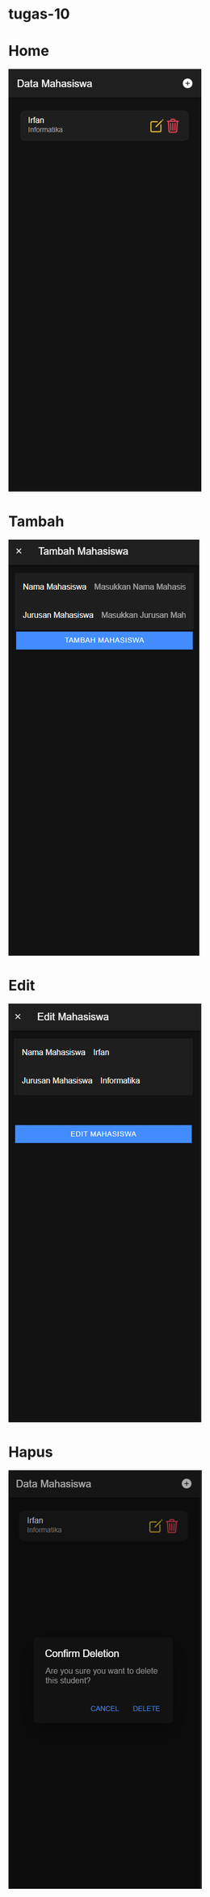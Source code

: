 # tugas-10

# Home
![home.png](home.png)
# Tambah
![tambah.png](tambah.png)
# Edit
![edit.png](edit.png)
# Hapus
![hapus.png](hapus.png)